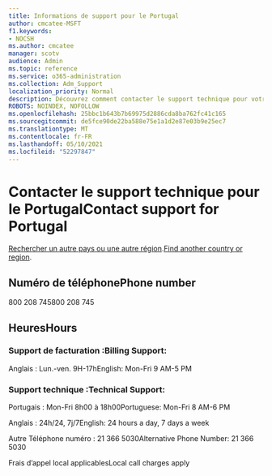 ```yaml
---
title: Informations de support pour le Portugal
author: cmcatee-MSFT
f1.keywords:
- NOCSH
ms.author: cmcatee
manager: scotv
audience: Admin
ms.topic: reference
ms.service: o365-administration
ms.collection: Adm_Support
localization_priority: Normal
description: Découvrez comment contacter le support technique pour votre pays ou région.
ROBOTS: NOINDEX, NOFOLLOW
ms.openlocfilehash: 25bbc1b643b7b69975d2886cda8ba762fc41c165
ms.sourcegitcommit: de5fce90de22ba588e75e1a1d2e87e03b9e25ec7
ms.translationtype: MT
ms.contentlocale: fr-FR
ms.lasthandoff: 05/10/2021
ms.locfileid: "52297847"
---
```

# <a name="contact-support-for-portugal"></a><span data-ttu-id="a7fdd-103">Contacter le support technique pour le Portugal</span><span class="sxs-lookup"><span data-stu-id="a7fdd-103">Contact support for Portugal</span></span>

<span data-ttu-id="a7fdd-104">[Rechercher un autre pays ou une autre région](../../business-video/get-help-support.md).</span><span class="sxs-lookup"><span data-stu-id="a7fdd-104">[Find another country or region](../../business-video/get-help-support.md).</span></span>

## <a name="phone-number"></a><span data-ttu-id="a7fdd-105">Numéro de téléphone</span><span class="sxs-lookup"><span data-stu-id="a7fdd-105">Phone number</span></span>
<span data-ttu-id="a7fdd-106">800 208 745</span><span class="sxs-lookup"><span data-stu-id="a7fdd-106">800 208 745</span></span>

## <a name="hours"></a><span data-ttu-id="a7fdd-107">Heures</span><span class="sxs-lookup"><span data-stu-id="a7fdd-107">Hours</span></span>
### <a name="billing-support"></a><span data-ttu-id="a7fdd-108">Support de facturation :</span><span class="sxs-lookup"><span data-stu-id="a7fdd-108">Billing Support:</span></span>

<span data-ttu-id="a7fdd-109">Anglais : Lun.-ven. 9H-17h</span><span class="sxs-lookup"><span data-stu-id="a7fdd-109">English: Mon-Fri 9 AM-5 PM</span></span>

### <a name="technical-support"></a><span data-ttu-id="a7fdd-110">Support technique :</span><span class="sxs-lookup"><span data-stu-id="a7fdd-110">Technical Support:</span></span>

<span data-ttu-id="a7fdd-111">Portugais : Mon-Fri 8h00 à 18h00</span><span class="sxs-lookup"><span data-stu-id="a7fdd-111">Portuguese: Mon-Fri 8 AM-6 PM</span></span>

<span data-ttu-id="a7fdd-112">Anglais : 24h/24, 7j/7</span><span class="sxs-lookup"><span data-stu-id="a7fdd-112">English: 24 hours a day, 7 days a week</span></span>

<span data-ttu-id="a7fdd-113">Autre Téléphone numéro : 21 366 5030</span><span class="sxs-lookup"><span data-stu-id="a7fdd-113">Alternative Phone Number: 21 366 5030</span></span>

<span data-ttu-id="a7fdd-114">Frais d’appel local applicables</span><span class="sxs-lookup"><span data-stu-id="a7fdd-114">Local call charges apply</span></span>
